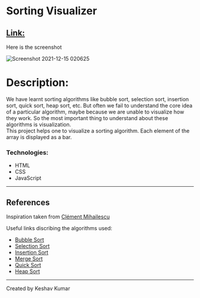 # Sorting Visualizer
[Link:](https://javascriptvisualizer.netlify.app/)
--
Here is the screenshot

![Screenshot 2021-12-15 020625](https://user-images.githubusercontent.com/71294563/146080901-5f6e915b-f8cc-4023-be31-7343184dd30a.png)

<h1>Description:</h1>
<p>We have learnt sorting algorithms like bubble sort, selection sort, insertion sort, quick sort, heap sort, etc. But often we fail to understand the core idea of a particular algorithm, maybe because we are unable to visualize how they work. So the most important thing to understand about these algorithms is visualization. <br>This project helps one to visualize a sorting algorithm. Each element of the array is displayed as a bar.</p>


### Technologies:

- HTML 
- CSS
- JavaScript

---
## References
Inspiration taken from [Clément Mihailescu
](https://www.youtube.com/watch?v=pFXYym4Wbkc)

Useful links discribing the algorithms used:

- [Bubble Sort](https://www.geeksforgeeks.org/sorting-algorithms-visualization-bubble-sort/)
- [Selection Sort](https://www.geeksforgeeks.org/selection-sort-visualizer-in-javascript/)
- [Insertion Sort](https://www.geeksforgeeks.org/insertion-sort-visualization-using-javascript/)
- [Merge Sort](https://www.geeksforgeeks.org/sorting-algorithm-visualization-merge-sort/)
- [Quick Sort](https://www.geeksforgeeks.org/quick-sortlomuto-partition-visualization-using-javascript/)
- [Heap Sort](https://www.geeksforgeeks.org/heap-sort-visualization-using-javascript/)

---
Created by Keshav Kumar
